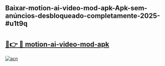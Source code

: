 ## Baixar-motion-ai-video-mod-apk-Apk-sem-anúncios-desbloqueado-completamente-2025-#u1t9q

# <h2><a href="https://ainizakaria.my?title=motion-ai-video-mod-apk&ref=20M">🔗👉 🔴 motion-ai-video-mod-apk</a></h2>

[![acn](https://github.com/user-attachments/assets/0f9c940e-d8b0-45ae-aac7-cd30a18b3e1c)](https://ainizakaria.my?title=motion-ai-video-mod-apk&ref=20M)

